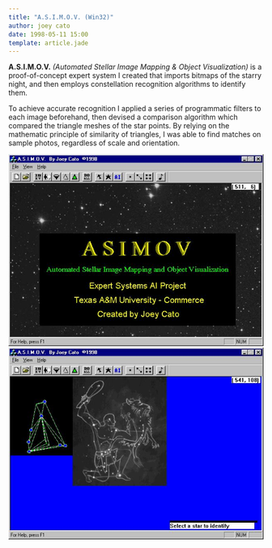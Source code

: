 ```yaml
---
title: "A.S.I.M.O.V. (Win32)"
author: joey cato
date: 1998-05-11 15:00
template: article.jade
---
```


**A.S.I.M.O.V.** *(Automated Stellar Image Mapping & Object Visualization)* is a proof-of-concept expert system I created that imports bitmaps of the starry night, and then employs constellation recognition algorithms to identify them. 

<span class="more"></span>

To achieve accurate recognition I applied a series of programmatic filters to each image beforehand, then devised a
comparison algorithm which compared the triangle meshes of the star points.  By relying on the mathematic principle of similarity of triangles, I was able to find matches on sample photos, regardless of scale and orientation.


<img src="asimov.jpg" style="width:640px"/>

<img src="asimov2.jpg" style="width:640px"/>
